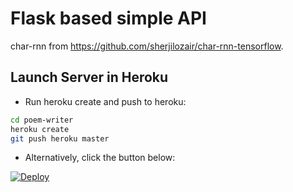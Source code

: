 # Flask based simple API

char-rnn from https://github.com/sherjilozair/char-rnn-tensorflow.

## Launch Server in Heroku

* Run heroku create and push to heroku:

```bash
cd poem-writer
heroku create
git push heroku master
```

* Alternatively, click the button below:

[![Deploy](https://www.herokucdn.com/deploy/button.svg)](https://heroku.com/deploy)
